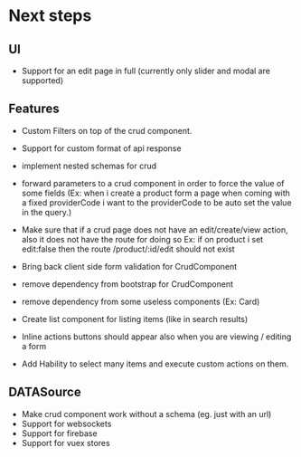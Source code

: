 # Next steps


## UI

- Support for an edit page in full (currently only slider and modal are supported)


## Features
- Custom Filters on top of the crud component.
- Support for custom format of api response
- implement nested schemas for crud <Badge text="DONE"/>
- forward parameters to a crud component in order to force the value of some fields
(Ex: when i create a product form a page when coming with a fixed providerCode i want to the providerCode to be auto set the value in the query.)

- Make sure that if a crud page does not have an edit/create/view action, also it does not have the route for doing so
Ex: if on product i set edit:false then the route /product/:id/edit should not exist

- Bring back client side form validation for CrudComponent
- remove dependency from bootstrap for CrudComponent <Badge text="HARD" color="danger"/>
- remove dependency from some useless components (Ex: Card)

- Create list component for listing items (like in search results)
- Inline actions buttons should appear also when you are viewing / editing a form
- Add Hability to select many items and execute custom actions on them.

## DATASource
- Make crud component work without a schema (eg. just with an url)
- Support for websockets
- Support for firebase
- Support for vuex stores


